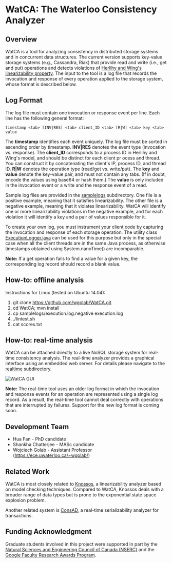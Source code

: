 # WatCA: The Waterloo Consistency Analyzer

## Overview
WatCA is a tool for analyzing consistency in distributed storage systems and in concurrent data structures.
The current version supports key-value storage systems (e.g., Cassandra, Riak) that provide read and write (i.e., get and put) operations
and detects violations of [Herlihy and Wing's linearizability property](http://dl.acm.org/citation.cfm?id=78972).
The input to the tool is a log file that records the invocation and response of every operation applied
to the storage system, whose format is described below.

## Log Format
The log file must contain one invocation or response event per line.
Each line has the following general format:

    timestamp <tab> [INV|RES] <tab> client_ID <tab> [R|W] <tab> key <tab> value

The **timestamp** identifies each event uniquely.  The log file must be sorted in ascending order by timestamp.
**INV|RES** denotes the event type (invocation vs. response).
The **client_ID** corresponds to a process ID in Herlihy and Wing's model, and should be distinct
for each client pr  ocess and thread.  You can construct it by concatenating the client's IP,
process ID, and thread ID.
**R|W** denotes the operation type (read/get vs. write/put).
The **key** and **value** denote the key-value pair, and must not contain any tabs.
(If in doubt, encode the values using base64 or hash them.)
The **value** is only included in the invocation event or a write and the response event of a read.

Sample log files are provided in the [samplelogs](../../tree/master/samplelogs) subdirectory.
One file is a positive example, meaning that it satisfies linearizability.
The other file is a negative example, meaning that it violates linearizability.
WatCA will identify one or more linearizability violations in the negative example,
and for each violation it will identify a key and a pair of values responsible for it.

To create your own log, you must instrument your client code by capturing the invocation
and response of each storage operation.
The utility class [ExecutionLogger.java](../../tree/master/src/main/java/ca/uwaterloo/watca/ExecutionLogger.java)
can be used for this purpose but only in the special case when all the client threads are in the same
Java process, as otherwise timestamps obtained using System.nanoTime() are incomparable.

**Note:** If a get operation fails to find a value for a given key, the corresponding log record should record a blank value.

## How-to: offline analysis
Instructions for Linux (tested on Ubuntu 14.04):

1. git clone https://github.com/wgolab/WatCA.git
2. cd WatCA; mvn install
3. cp samplelogs/execution.log.negative execution.log
4. ./lintest.sh
5. cat scores.txt

## How-to: real-time analysis
WatCA can be attached directly to a live NoSQL storage system for real-time consistency analysis.
The real-time analyzer provides a graphical interface using an embedded web server.
For details please navigate to the [realtime](realtime/) subdirectory.

![WatCA GUI](realtime/watca_gui.png "WatCA GUI")


**Note:** The real-time tool uses an older log format in which the invocation and response
events for an operation are represented using a single log record.
As a result, the real-time tool cannot deal correctly with operations that are
interrupted by failures.  Support for the new log format is coming soon.

## Development Team
- Hua Fan - PhD candidate
- Shankha Chatterjee - MASc candidate
- Wojciech Golab - Assistant Professor (https://ece.uwaterloo.ca/~wgolab/)

## Related Work
WatCA is most closely related to [Knossos](https://github.com/aphyr/knossos),
a linearizability analyzer based on model checking techniques.
Compared to WatCA, Knossos deals with a broader range of data types but is prone
to the exponential state space explosion problem.

Another related system is [ConsAD](http://www.cs.mcgill.ca/~kzella/ConsAD.pdf),
a real-time serializability analyzer for transactions.

## Funding Acknowledgment
Graduate students involved in this project were supported in part by the
[Natural Sciences and Engineering Council of Canada (NSERC)](http://www.nserc-crsng.gc.ca)
and the [Google Faculty Research Awards Program](http://research.google.com/research-outreach.html#/research-outreach/faculty-engagement/faculty-research-awards).